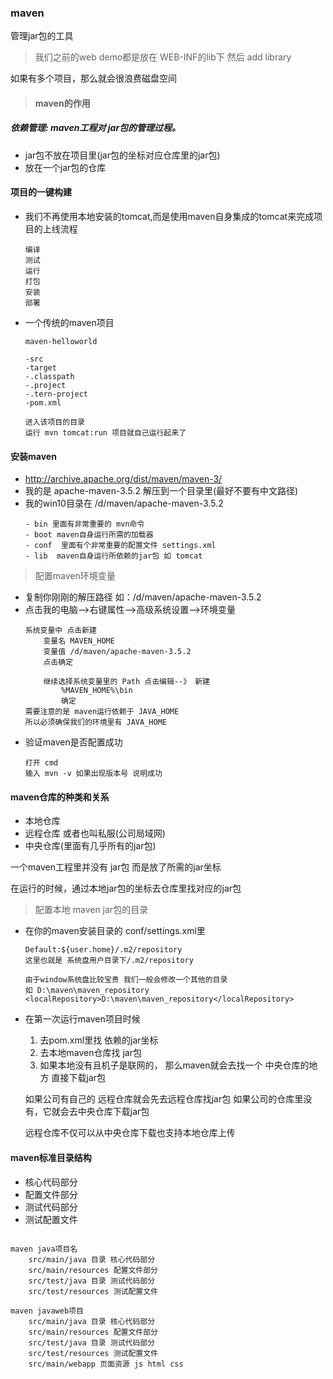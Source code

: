 ### maven

管理jar包的工具

> 我们之前的web demo都是放在 WEB-INF的lib下 然后 add library

如果有多个项目，那么就会很浪费磁盘空间

> #### maven的作用

##### 依赖管理: maven工程对 jar包的管理过程。

- jar包不放在项目里(jar包的坐标对应仓库里的jar包)
- 放在一个jar包的仓库

#### 项目的一键构建

- 我们不再使用本地安装的tomcat,而是使用maven自身集成的tomcat来完成项目的上线流程
    ```
    编译
    测试
    运行
    打包
    安装
    部署
    ```
- 一个传统的maven项目
    ```
    maven-helloworld
    
    -src
    -target
    -.classpath
    -.project
    -.tern-project
    -pom.xml
    
    进入该项目的目录
    运行 mvn tomcat:run 项目就自己运行起来了
    ```
    
#### 安装maven

- http://archive.apache.org/dist/maven/maven-3/
- 我的是 apache-maven-3.5.2 解压到一个目录里(最好不要有中文路径)
- 我的win10目录在 /d/maven/apache-maven-3.5.2
    ```
    - bin 里面有非常重要的 mvn命令
    - boot maven自身运行所需的加载器
    - conf  里面有个非常重要的配置文件 settings.xml
    - lib  maven自身运行所依赖的jar包 如 tomcat
    ```
> 配置maven环境变量

- 复制你刚刚的解压路径 如：/d/maven/apache-maven-3.5.2
- 点击我的电脑-->右键属性-->高级系统设置-->环境变量
    ```
    系统变量中 点击新建
        变量名 MAVEN_HOME
        变量值 /d/maven/apache-maven-3.5.2
        点击确定
        
        继续选择系统变量里的 Path 点击编辑--》 新建
            %MAVEN_HOME%\bin
            确定
    需要注意的是 maven运行依赖于 JAVA_HOME
    所以必须确保我们的环境里有 JAVA_HOME
    ```
- 验证maven是否配置成功
    ```
    打开 cmd
    输入 mvn -v 如果出现版本号 说明成功
    ```
    
#### maven仓库的种类和关系

- 本地仓库
- 远程仓库 或者也叫私服(公司局域网)
- 中央仓库(里面有几乎所有的jar包)

一个maven工程里并没有 jar包 而是放了所需的jar坐标

在运行的时候，通过本地jar包的坐标去仓库里找对应的jar包

> 配置本地 maven jar包的目录

- 在你的maven安装目录的 conf/settings.xml里
    ```
    Default:${user.home}/.m2/repository
    这里也就是 系统盘用户目录下/.m2/repository
    
    由于window系统盘比较宝贵 我们一般会修改一个其他的目录
    如 D:\maven\maven_repository
    <localRepository>D:\maven\maven_repository</localRepository> 
    ```
- 在第一次运行maven项目时候
    1. 去pom.xml里找 依赖的jar坐标
    2. 去本地maven仓库找 jar包
    3. 如果本地没有且机子是联网的，
    那么maven就会去找一个 中央仓库的地方 直接下载jar包
    
    如果公司有自己的 远程仓库就会先去远程仓库找jar包
    如果公司的仓库里没有，它就会去中央仓库下载jar包
    
    远程仓库不仅可以从中央仓库下载也支持本地仓库上传

#### maven标准目录结构

- 核心代码部分
- 配置文件部分
- 测试代码部分
- 测试配置文件

```

maven java项目名
    src/main/java 目录 核心代码部分
    src/main/resources 配置文件部分
    src/test/java 目录 测试代码部分
    src/test/resources 测试配置文件
    
maven javaweb项目
    src/main/java 目录 核心代码部分
    src/main/resources 配置文件部分
    src/test/java 目录 测试代码部分
    src/test/resources 测试配置文件
    src/main/webapp 页面资源 js html css
```